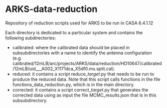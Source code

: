 # ARKS-data-reduction
Repository of reduction scripts used for ARKS to be run in CASA 6.4.1.12

Each directory is dedicated to a particular system and contains the following subdirectories:

- calibrated: where the calibrated data should be placed in subsubdirectories with a name to identify the antenna configuration (e.g. calibrated/12mLB/arc/projects/ARKS/data/reduction/HD10647/calibrated/12mLB/uid___A002_X1171dca_X5df0.ms.split.cal).
- reduced: it contains a script reduce_*target*.py that needs to be run to produce the reduced data. Note that this script calls functions in the file functions_data_reduction.py, which is in the main directory.
- corrected: it contains a script correct_*target*.py that generates the corrected data using as input the file MCMC_results.json that is in this subsubdirectory.
